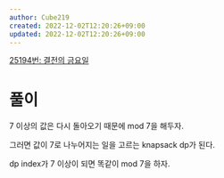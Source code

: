 ```yaml
---
author: Cube219
created: 2022-12-02T12:20:26+09:00
updated: 2022-12-02T12:20:26+09:00
---
```


[25194번: 결전의 금요일](https://www.acmicpc.net/problem/25194)

# 풀이

7 이상의 값은 다시 돌아오기 때문에 mod 7을 해두자.

그러면 값이 7로 나누어지는 일을 고르는 knapsack dp가 된다.

dp index가 7 이상이 되면 똑같이 mod 7을 하자.
